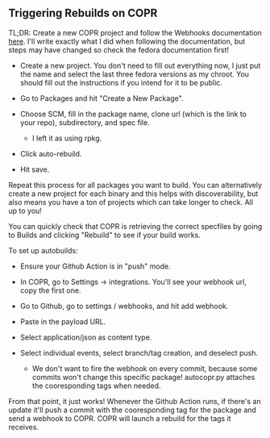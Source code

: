 ## Triggering Rebuilds on COPR
TL;DR: Create a new COPR project and follow the Webhooks documentation
[here](https://docs.pagure.org/copr.copr/user_documentation.html#webhooks).
I'll write exactly what I did when following the documentation, but steps may
have changed so check the fedora documentation first!

- Create a new project. You don't need to fill out everything now, I just put
  the name and select the last three fedora versions as my chroot. You should
  fill out the instructions if you intend for it to be public.

- Go to Packages and hit "Create a New Package".

- Choose SCM, fill in the package name, clone url (which is the link to your
  repo), subdirectory, and spec file.
  - I left it as using rpkg.

- Click auto-rebuild.

- Hit save.

Repeat this process for all packages you want to build. You can alternatively
create a new project for each binary and this helps with discoverability, but
also means you have a ton of projects which can take longer to check. All up to
you!

You can quickly check that COPR is retrieving the correct specfiles by going to
Builds and clicking "Rebuild" to see if your build works.

To set up autobuilds:
- Ensure your Github Action is in "push" mode.

- In COPR, go to Settings -> integrations. You'll see your webhook url, copy the first one.

- Go to Github, go to settings / webhooks, and hit add webhook.

- Paste in the payload URL.

- Select application/json as content type.

- Select individual events, select branch/tag creation, and deselect push.
  - We don't want to fire the webhook on every commit, because some commits
    won't change this specific package! autocopr.py attaches the cooresponding
    tags when needed.

From that point, it just works! Whenever the Github Action runs, if there's an
update it'll push a commit with the cooresponding tag for the package and send a
webhook to COPR. COPR will launch a rebuild for the tags it receives.
